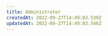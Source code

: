 ```yaml
---
title: Administrator
createdAt: 2022-09-27T14:49:03.539Z
updatedAt: 2022-09-27T14:49:03.546Z
---
```

